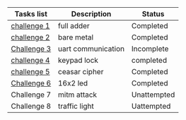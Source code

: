 | Tasks list     | Description                | Status         |
|----------------|----------------------------|----------------|
|[challenge 1](https://wokwi.com/projects/394156042399633409)   | full adder                 | Completed      |
|[challenge 2](https://wokwi.com/projects/394811892508868609)   | bare metal                 | Completed    |
|[Challenge 3](https://www.tinkercad.com/things/bRtl1j36wpy-challenge-3)    | uart communication         | Incomplete    |
|[challenge 4](https://wokwi.com/projects/395434307327117313)   | keypad lock                | completed     |
|[challenge 5](https://wokwi.com/projects/395425423489218561)   | ceasar cipher              | Completed      |
| [Challenge 6](https://wokwi.com/projects/395058666530472961) | 16x2 led                   | Completed      |
|Challenge 7     | mitm attack                | Unattempted    |
|Challenge 8 | traffic light              | Uattempted      |
